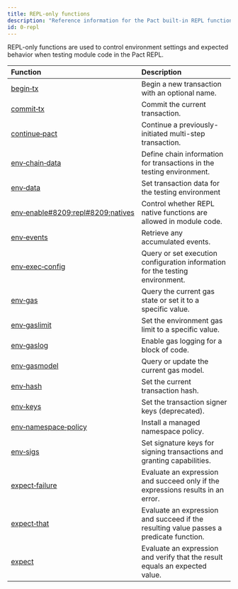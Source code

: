 ```yaml
---
title: REPL-only functions
description: "Reference information for the Pact built-in REPL functions."
id: 0-repl
---
```


REPL-only functions are used to control environment settings and expected behavior when testing module code in the Pact REPL.

| Function | Description |
| :-------- | :----------- |
| [begin&#8209;tx](/pact-5/Repl/begin-tx) | Begin a new transaction with an optional name. |
| [commit&#8209;tx](/pact-5/Repl/commit-tx) | Commit the current transaction.|
| [continue&#8209;pact](/pact-5/Repl/continue-pact) | Continue a previously-initiated multi-step transaction.|
| [env&#8209;chain&#8209;data](/pact-5/Repl/env-chain-data) | Define chain information for transactions in the testing environment.|
| [env&#8209;data](/pact-5/Repl/env-data) | Set transaction data for the testing environment |
| [env&#8209;enable#8209;repl#8209;natives](/pact-5/Repl/env-enable-repl-natives) | Control whether REPL native functions are allowed in module code. |
| [env&#8209;events](/pact-5/Repl/env-events) | Retrieve any accumulated events.|
| [env&#8209;exec&#8209;config](/pact-5/Repl/env-exec-config) | Query or set execution configuration information for the testing environment. |
| [env&#8209;gas](/pact-5/Repl/env-gas) | Query the current gas state or set it to a specific value. |
| [env&#8209;gaslimit](/pact-5/Repl/env-gaslimit) | Set the environment gas limit to a specific value.|
| [env&#8209;gaslog](/pact-5/Repl/env-gaslog) | Enable gas logging for a block of code. |
| [env&#8209;gasmodel](/pact-5/Repl/env-gasmodel) | Query or update the current gas model. |
| [env&#8209;hash](/pact-5/Repl/env-hash) | Set the current transaction hash. |
| [env&#8209;keys](/pact-5/Repl/env-keys) | Set the transaction signer keys (deprecated). |
| [env&#8209;namespace&#8209;policy](/pact-5/Repl/env-namespace-policy) | Install a managed namespace policy. |
| [env&#8209;sigs](/pact-5/Repl/env-sigs) | Set signature keys for signing transactions and granting capabilities.|
| [expect&#8209;failure](/pact-5/Repl/expect-failure) | Evaluate an expression and succeed only if the expressions results in an error.|
| [expect&#8209;that](/pact-5/Repl/expect-that) |Evaluate an expression and succeed if the resulting value passes a predicate function. |
| [expect](/pact-5/Repl/expect) | Evaluate an expression and verify that the result equals an expected value. |

